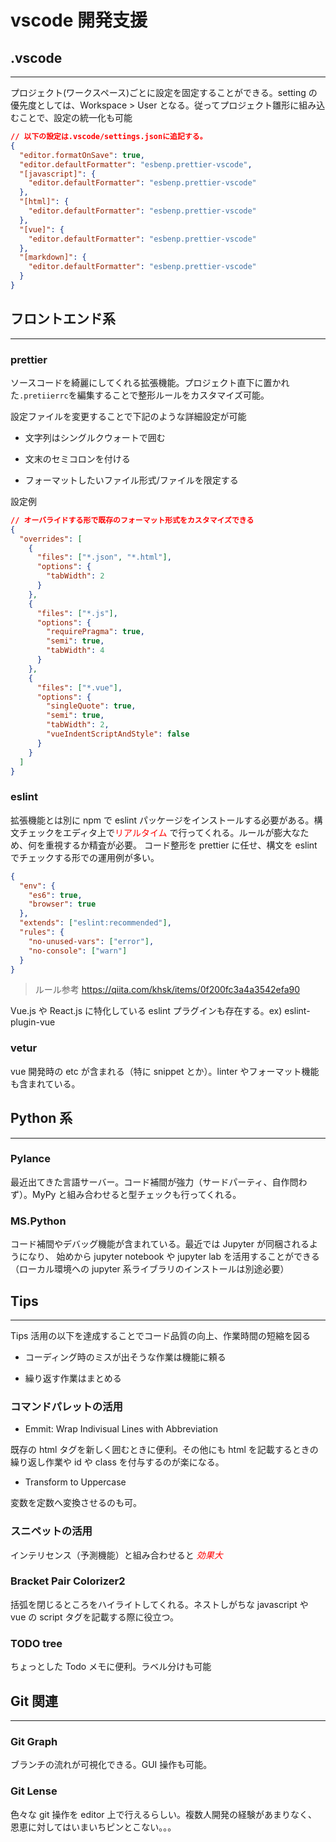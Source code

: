# vscode 開発支援

## .vscode

---

プロジェクト(ワークスペース)ごとに設定を固定することができる。setting の優先度としては、Workspace > User となる。従ってプロジェクト雛形に組み込むことで、設定の統一化も可能

```json
// 以下の設定は.vscode/settings.jsonに追記する。
{
  "editor.formatOnSave": true,
  "editor.defaultFormatter": "esbenp.prettier-vscode",
  "[javascript]": {
    "editor.defaultFormatter": "esbenp.prettier-vscode"
  },
  "[html]": {
    "editor.defaultFormatter": "esbenp.prettier-vscode"
  },
  "[vue]": {
    "editor.defaultFormatter": "esbenp.prettier-vscode"
  },
  "[markdown]": {
    "editor.defaultFormatter": "esbenp.prettier-vscode"
  }
}
```

## フロントエンド系

---

### prettier

ソースコードを綺麗にしてくれる拡張機能。プロジェクト直下に置かれた`.pretiierrc`を編集することで整形ルールをカスタマイズ可能。

設定ファイルを変更することで下記のような詳細設定が可能

- 文字列はシングルクウォートで囲む

- 文末のセミコロンを付ける

- フォーマットしたいファイル形式/ファイルを限定する

設定例

```json
// オーバライドする形で既存のフォーマット形式をカスタマイズできる
{
  "overrides": [
    {
      "files": ["*.json", "*.html"],
      "options": {
        "tabWidth": 2
      }
    },
    {
      "files": ["*.js"],
      "options": {
        "requirePragma": true,
        "semi": true,
        "tabWidth": 4
      }
    },
    {
      "files": ["*.vue"],
      "options": {
        "singleQuote": true,
        "semi": true,
        "tabWidth": 2,
        "vueIndentScriptAndStyle": false
      }
    }
  ]
}
```

### eslint

拡張機能とは別に npm で eslint パッケージをインストールする必要がある。構文チェックをエディタ上で<span style='color: #F00;'>リアルタイム</span>
で行ってくれる。ルールが膨大なため、何を重視するか精査が必要。
コード整形を prettier に任せ、構文を eslint でチェックする形での運用例が多い。

```json
{
  "env": {
    "es6": true,
    "browser": true
  },
  "extends": ["eslint:recommended"],
  "rules": {
    "no-unused-vars": ["error"],
    "no-console": ["warn"]
  }
}
```

> ルール参考
> <https://qiita.com/khsk/items/0f200fc3a4a3542efa90>

Vue.js や React.js に特化している eslint プラグインも存在する。ex) eslint-plugin-vue

### vetur

vue 開発時の etc が含まれる（特に snippet とか）。linter やフォーマット機能も含まれている。

## Python 系

---

### Pylance

最近出てきた言語サーバー。コード補間が強力（サードパーティ、自作問わず）。MyPy と組み合わせると型チェックも行ってくれる。

### MS.Python

コード補間やデバッグ機能が含まれている。最近では Jupyter が同梱されるようになり、
始めから jupyter notebook や jupyter lab を活用することができる（ローカル環境への jupyter 系ライブラリのインストールは別途必要）

## Tips

---

Tips 活用の以下を達成することでコード品質の向上、作業時間の短縮を図る

- コーディング時のミスが出そうな作業は機能に頼る

- 繰り返す作業はまとめる

### コマンドパレットの活用

- Emmit: Wrap Indivisual Lines with Abbreviation

既存の html タグを新しく囲むときに便利。その他にも html を記載するときの繰り返し作業や id や class を付与するのが楽になる。

- Transform to Uppercase

変数を定数へ変換させるのも可。

### スニペットの活用

インテリセンス（予測機能）と組み合わせると
<span style='color: #F00;'>_効果大_</span>

### Bracket Pair Colorizer2

括弧を閉じるところをハイライトしてくれる。ネストしがちな javascript や vue の script タグを記載する際に役立つ。

### TODO tree

ちょっとした Todo メモに便利。ラベル分けも可能

## Git 関連

---

### Git Graph

ブランチの流れが可視化できる。GUI 操作も可能。

### Git Lense

色々な git 操作を editor 上で行えるらしい。複数人開発の経験があまりなく、恩恵に対してはいまいちピンとこない。。。

